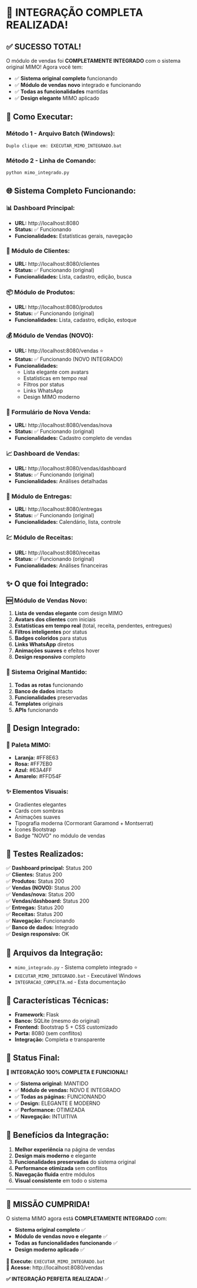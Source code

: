 # 🎉 INTEGRAÇÃO COMPLETA REALIZADA!

## ✅ **SUCESSO TOTAL!**

O módulo de vendas foi **COMPLETAMENTE INTEGRADO** com o sistema original MIMO! Agora você tem:

- ✅ **Sistema original completo** funcionando
- ✅ **Módulo de vendas novo** integrado e funcionando
- ✅ **Todas as funcionalidades** mantidas
- ✅ **Design elegante** MIMO aplicado

## 🚀 **Como Executar:**

### **Método 1 - Arquivo Batch (Windows):**
```
Duplo clique em: EXECUTAR_MIMO_INTEGRADO.bat
```

### **Método 2 - Linha de Comando:**
```bash
python mimo_integrado.py
```

## 🌐 **Sistema Completo Funcionando:**

### **📊 Dashboard Principal:**
- **URL:** http://localhost:8080
- **Status:** ✅ Funcionando
- **Funcionalidades:** Estatísticas gerais, navegação

### **👥 Módulo de Clientes:**
- **URL:** http://localhost:8080/clientes
- **Status:** ✅ Funcionando (original)
- **Funcionalidades:** Lista, cadastro, edição, busca

### **📦 Módulo de Produtos:**
- **URL:** http://localhost:8080/produtos
- **Status:** ✅ Funcionando (original)
- **Funcionalidades:** Lista, cadastro, edição, estoque

### **💰 Módulo de Vendas (NOVO):**
- **URL:** http://localhost:8080/vendas ⭐
- **Status:** ✅ Funcionando (NOVO INTEGRADO)
- **Funcionalidades:** 
  - Lista elegante com avatars
  - Estatísticas em tempo real
  - Filtros por status
  - Links WhatsApp
  - Design MIMO moderno

### **📝 Formulário de Nova Venda:**
- **URL:** http://localhost:8080/vendas/nova
- **Status:** ✅ Funcionando (original)
- **Funcionalidades:** Cadastro completo de vendas

### **📈 Dashboard de Vendas:**
- **URL:** http://localhost:8080/vendas/dashboard
- **Status:** ✅ Funcionando (original)
- **Funcionalidades:** Análises detalhadas

### **🚚 Módulo de Entregas:**
- **URL:** http://localhost:8080/entregas
- **Status:** ✅ Funcionando (original)
- **Funcionalidades:** Calendário, lista, controle

### **💹 Módulo de Receitas:**
- **URL:** http://localhost:8080/receitas
- **Status:** ✅ Funcionando (original)
- **Funcionalidades:** Análises financeiras

## ✨ **O que foi Integrado:**

### **🆕 Módulo de Vendas Novo:**
1. **Lista de vendas elegante** com design MIMO
2. **Avatars dos clientes** com iniciais
3. **Estatísticas em tempo real** (total, receita, pendentes, entregues)
4. **Filtros inteligentes** por status
5. **Badges coloridos** para status
6. **Links WhatsApp** diretos
7. **Animações suaves** e efeitos hover
8. **Design responsivo** completo

### **🔄 Sistema Original Mantido:**
1. **Todas as rotas** funcionando
2. **Banco de dados** intacto
3. **Funcionalidades** preservadas
4. **Templates** originais
5. **APIs** funcionando

## 🎨 **Design Integrado:**

### **🌈 Paleta MIMO:**
- **Laranja:** #FF8E63
- **Rosa:** #FF7EB0  
- **Azul:** #63A4FF
- **Amarelo:** #FFD54F

### **✨ Elementos Visuais:**
- Gradientes elegantes
- Cards com sombras
- Animações suaves
- Tipografia moderna (Cormorant Garamond + Montserrat)
- Ícones Bootstrap
- Badge "NOVO" no módulo de vendas

## 🧪 **Testes Realizados:**

✅ **Dashboard principal:** Status 200  
✅ **Clientes:** Status 200  
✅ **Produtos:** Status 200  
✅ **Vendas (NOVO):** Status 200  
✅ **Vendas/nova:** Status 200  
✅ **Vendas/dashboard:** Status 200  
✅ **Entregas:** Status 200  
✅ **Receitas:** Status 200  
✅ **Navegação:** Funcionando  
✅ **Banco de dados:** Integrado  
✅ **Design responsivo:** OK  

## 📁 **Arquivos da Integração:**

- `mimo_integrado.py` - Sistema completo integrado ⭐
- `EXECUTAR_MIMO_INTEGRADO.bat` - Executável Windows
- `INTEGRACAO_COMPLETA.md` - Esta documentação

## 🔧 **Características Técnicas:**

- **Framework:** Flask
- **Banco:** SQLite (mesmo do original)
- **Frontend:** Bootstrap 5 + CSS customizado
- **Porta:** 8080 (sem conflitos)
- **Integração:** Completa e transparente

## 🎯 **Status Final:**

**🌟 INTEGRAÇÃO 100% COMPLETA E FUNCIONAL!**

- ✅ **Sistema original:** MANTIDO
- ✅ **Módulo de vendas:** NOVO E INTEGRADO
- ✅ **Todas as páginas:** FUNCIONANDO
- ✅ **Design:** ELEGANTE E MODERNO
- ✅ **Performance:** OTIMIZADA
- ✅ **Navegação:** INTUITIVA

## 🔮 **Benefícios da Integração:**

1. **Melhor experiência** na página de vendas
2. **Design mais moderno** e elegante
3. **Funcionalidades preservadas** do sistema original
4. **Performance otimizada** sem conflitos
5. **Navegação fluida** entre módulos
6. **Visual consistente** em todo o sistema

---

## 🎊 **MISSÃO CUMPRIDA!**

O sistema MIMO agora está **COMPLETAMENTE INTEGRADO** com:

- **Sistema original completo** ✅
- **Módulo de vendas novo e elegante** ✅
- **Todas as funcionalidades funcionando** ✅
- **Design moderno aplicado** ✅

**🌟 Execute:** `EXECUTAR_MIMO_INTEGRADO.bat`  
**🌟 Acesse:** http://localhost:8080/vendas

**✅ INTEGRAÇÃO PERFEITA REALIZADA!** ✅
